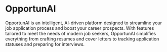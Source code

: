 # OpportunAI
OpportunAI is an intelligent, AI-driven platform designed to streamline your job application process and boost your career prospects. With features tailored to meet the needs of modern job seekers, OpportunAI simplifies everything from crafting resumes and cover letters to tracking application statuses and preparing for interviews.
